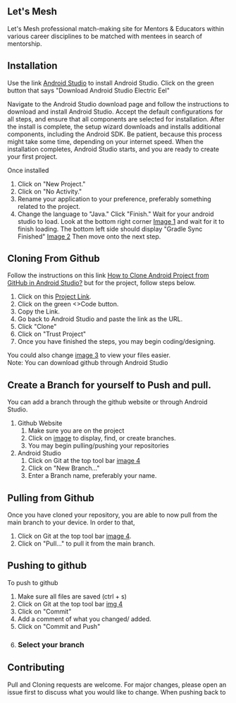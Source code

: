## Let's Mesh

Let's Mesh professional match-making site for Mentors & Educators within various career disciplines to be matched with mentees in search of mentorship.

## Installation

Use the link [Android Studio](https://developer.android.com/studio) to install Android Studio.
Click on the green button that says "Download Android Studio Electric Eel"

Navigate to the Android Studio download page and follow the instructions to download and install 
Android Studio. Accept the default configurations for all steps, and ensure that all components are 
selected for installation. After the install is complete, the setup wizard downloads and installs 
additional components, including the Android SDK. Be patient, because this process might take some 
time, depending on your internet speed. When the installation completes, Android Studio starts, and 
you are ready to create your first project.

Once installed
1. Click on "New Project."
2. Click on "No Activity." 
3. Rename your application to your preference, preferably something related to the project. 
4. Change the language to "Java." Click "Finish."
Wait for your android studio to load. Look at the bottom right corner [Image 1](load.png) and wait for it to finish loading.
The bottom left side should display "Gradle Sync Finished" [Image 2](GradleSync.png)
Then move onto the next step. 




## Cloning From Github
Follow the instructions on this link [How to Clone Android Project from GitHub in Android Studio?](https://www.geeksforgeeks.org/how-to-clone-android-project-from-github-in-android-studio/)
but for the project, follow steps below.
1. Click on this [Project Link](https://github.com/rllov/LetsMeshProject.git).
2. Click on the green <>Code button.
3. Copy the Link.
4. Go back to Android Studio and paste the link as the URL.
5. Click "Clone"
6. Click on "Trust Project"
7. Once you have finished the steps, you may begin coding/designing.

You could also change [image 3](androidToProject.png) to view your files easier.<br />
Note: You can download github through Android Studio

## Create a Branch for yourself to Push and pull.
You can add a branch through the github website or through Android Studio. 
1. Github Website
   1. Make sure you are on the project
   2. Click on [image](gitBranches.png) to display, find, or create branches.
   3. You may begin pulling/pushing your repositories
2. Android Studio
   1. Click on Git at the top tool bar [image 4](gitToolBar.png)
   2. Click on "New Branch..."
   3. Enter a Branch name, preferably your name.
  
## Pulling from Github
Once you have cloned your repository, you are able to now pull from the main branch to your device. 
In order to that,
1. Click on Git at the top tool bar [image 4](gitToolBar.png).
2. Click on "Pull..." to pull it from the main branch.


## Pushing to github
To push to github
1. Make sure all files are saved (ctrl + s)
2. Click on Git at the top tool bar [img 4](gitToolBar.png)
3. Click on "Commit"
4. Add a comment of what you changed/ added.
5. Click on "Commit and Push"
6. ### Select your branch
 

## Contributing

Pull and Cloning requests are welcome. For major changes, please open an issue first
to discuss what you would like to change. When pushing back to 


